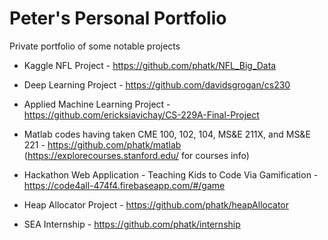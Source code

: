 # Peter's Personal Portfolio
Private portfolio of some notable projects 

* Kaggle NFL Project - https://github.com/phatk/NFL_Big_Data

* Deep Learning Project - https://github.com/davidsgrogan/cs230

* Applied Machine Learning Project - https://github.com/ericksiavichay/CS-229A-Final-Project

* Matlab codes having taken CME 100, 102, 104, MS&E 211X, and MS&E 221 - https://github.com/phatk/matlab
(https://explorecourses.stanford.edu/ for courses info)

* Hackathon Web Application - Teaching Kids to Code Via Gamification - https://code4all-474f4.firebaseapp.com/#/game

* Heap Allocator Project - https://github.com/phatk/heapAllocator

* SEA Internship - https://github.com/phatk/internship

